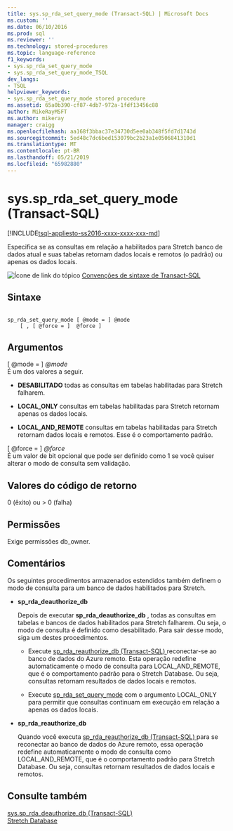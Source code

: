 ```yaml
---
title: sys.sp_rda_set_query_mode (Transact-SQL) | Microsoft Docs
ms.custom: ''
ms.date: 06/10/2016
ms.prod: sql
ms.reviewer: ''
ms.technology: stored-procedures
ms.topic: language-reference
f1_keywords:
- sys.sp_rda_set_query_mode
- sys.sp_rda_set_query_mode_TSQL
dev_langs:
- TSQL
helpviewer_keywords:
- sys.sp_rda_set_query_mode stored procedure
ms.assetid: 65a0b390-cf87-4db7-972a-1fdf13456c88
author: MikeRayMSFT
ms.author: mikeray
manager: craigg
ms.openlocfilehash: aa168f3bbac37e34730d5ee0ab348f5fd7d1743d
ms.sourcegitcommit: 5ed48c7dc6bed153079bc2b23a1e0506841310d1
ms.translationtype: MT
ms.contentlocale: pt-BR
ms.lasthandoff: 05/21/2019
ms.locfileid: "65982880"
---
```

# <a name="syssprdasetquerymode-transact-sql"></a>sys.sp_rda_set_query_mode (Transact-SQL)
[!INCLUDE[tsql-appliesto-ss2016-xxxx-xxxx-xxx-md](../../includes/tsql-appliesto-ss2016-xxxx-xxxx-xxx-md.md)]

  Especifica se as consultas em relação a habilitados para Stretch banco de dados atual e suas tabelas retornam dados locais e remotos (o padrão) ou apenas os dados locais.  
  
 ![Ícone de link do tópico](../../database-engine/configure-windows/media/topic-link.gif "Ícone de link do tópico") [Convenções de sintaxe de Transact-SQL](../../t-sql/language-elements/transact-sql-syntax-conventions-transact-sql.md)  
  
## <a name="syntax"></a>Sintaxe  
  
```  
  
sp_rda_set_query_mode [ @mode = ] @mode   
    [ , [ @force = ]  @force ]  
```  
  
## <a name="arguments"></a>Argumentos  
 [ @mode = ] *@mode*  
 É um dos valores a seguir.  
  
-   **DESABILITADO** todas as consultas em tabelas habilitadas para Stretch falharem.  
  
-   **LOCAL_ONLY** consultas em tabelas habilitadas para Stretch retornam apenas os dados locais.  
  
-   **LOCAL_AND_REMOTE** consultas em tabelas habilitadas para Stretch retornam dados locais e remotos. Esse é o comportamento padrão.  
  
 [ @force = ]  *@force*  
 É um valor de bit opcional que pode ser definido como 1 se você quiser alterar o modo de consulta sem validação.  
  
## <a name="return-code-values"></a>Valores do código de retorno  
 0 (êxito) ou > 0 (falha)  
  
## <a name="permissions"></a>Permissões  
 Exige permissões db_owner.  
  
## <a name="remarks"></a>Comentários  
 Os seguintes procedimentos armazenados estendidos também definem o modo de consulta para um banco de dados habilitados para Stretch.  
  
-   **sp_rda_deauthorize_db**  
  
     Depois de executar **sp_rda_deauthorize_db** , todas as consultas em tabelas e bancos de dados habilitados para Stretch falharem. Ou seja, o modo de consulta é definido como desabilitado. Para sair desse modo, siga um destes procedimentos.  
  
    -   Execute [sp_rda_reauthorize_db &#40;Transact-SQL&#41; ](../../relational-databases/system-stored-procedures/sys-sp-rda-reauthorize-db-transact-sql.md) reconectar-se ao banco de dados do Azure remoto. Esta operação redefine automaticamente o modo de consulta para LOCAL_AND_REMOTE, que é o comportamento padrão para o Stretch Database. Ou seja, consultas retornam resultados de dados locais e remotos.  
  
    -   Execute [sp_rda_set_query_mode](../../relational-databases/system-stored-procedures/sys-sp-rda-set-query-mode-transact-sql.md) com o argumento LOCAL_ONLY para permitir que consultas continuam em execução em relação a apenas os dados locais.  
  
-   **sp_rda_reauthorize_db**  
  
     Quando você executa [sp_rda_reauthorize_db &#40;Transact-SQL&#41; ](../../relational-databases/system-stored-procedures/sys-sp-rda-reauthorize-db-transact-sql.md) para se reconectar ao banco de dados do Azure remoto, essa operação redefine automaticamente o modo de consulta como LOCAL_AND_REMOTE, que é o comportamento padrão para Stretch Database. Ou seja, consultas retornam resultados de dados locais e remotos.  
  
## <a name="see-also"></a>Consulte também  
 [sys.sp_rda_deauthorize_db &#40;Transact-SQL&#41;](../../relational-databases/system-stored-procedures/sys-sp-rda-deauthorize-db-transact-sql.md)   
 [Stretch Database](../../sql-server/stretch-database/stretch-database.md)  
  
  
